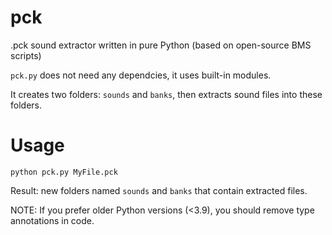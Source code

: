 # pck
.pck sound extractor written in pure Python (based on open-source BMS scripts)

`pck.py` does not need any dependcies, it uses built-in modules.

It creates two folders: `sounds` and `banks`, then extracts sound files into these folders.

# Usage

```
python pck.py MyFile.pck
```

Result: new folders named `sounds` and `banks` that contain extracted files.

NOTE: If you prefer older Python versions (<3.9), you should remove type annotations in code.

